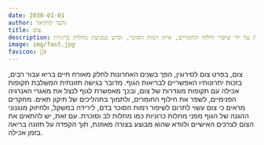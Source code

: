 ```yaml
---
date: 2030-01-01
author: גלעד קותיאל
title: צום
description: צום לסירוגין, כאשר מבוצע בצורה מאוזנת, עשוי לתרום לשיפור הבריאות על ידי שיפור חילוף החומרים, איזון רמות הסוכר, וסיוע במניעת מחלות כרוניות.
image: img/fast.jpg
favicon: 🧘‍♀️
---
```


צום, בפרט צום לסירוגין, הפך בשנים האחרונות לחלק מאורח חיים בריא עבור רבים, בזכות יתרונותיו האפשריים לבריאות הגוף. מדובר בגישה תזונתית המשלבת תקופות אכילה עם תקופות מוגדרות של צום, ובכך מאפשרת לגוף לנצל את מאגרי האנרגיה הפנימיים, לשפר את חילוף החומרים, ולתמוך בתהליכים של תיקון תאים. מחקרים מראים כי צום עשוי לתרום לשיפור רמות הסוכר בדם, לירידה במשקל, ולחיזוק מנגנוני ההגנה של הגוף מפני מחלות כרוניות כמו מחלות לב וסוכרת. עם זאת, יש להתאים את הצום לצרכים האישיים ולוודא שהוא מבוצע בצורה מאוזנת, תוך הקפדה על תזונה בריאה בזמן אכילה.
